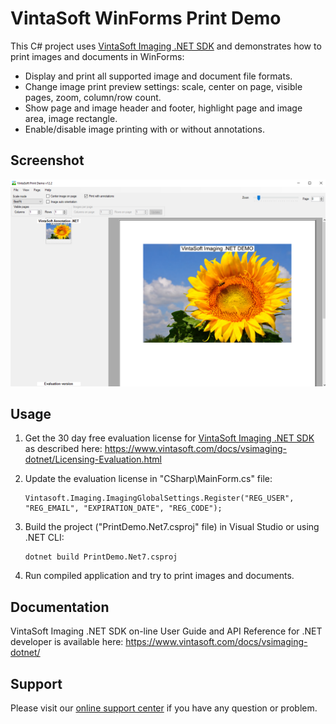 # VintaSoft WinForms Print Demo

This C# project uses <a href="https://www.vintasoft.com/vsimaging-dotnet-index.html">VintaSoft Imaging .NET SDK</a> and demonstrates how to print images and documents in WinForms:
* Display and print all supported image and document file formats.
* Change image print preview settings: scale, center on page, visible pages, zoom, column/row count.
* Show page and image header and footer, highlight page and image area, image rectangle.
* Enable/disable image printing with or without annotations.


## Screenshot
<img src="vintasoft-print-demo.png" title="VintaSoft Print Demo">


## Usage
1. Get the 30 day free evaluation license for <a href="https://www.vintasoft.com/vsimaging-dotnet-index.html" target="_blank">VintaSoft Imaging .NET SDK</a> as described here: <a href="https://www.vintasoft.com/docs/vsimaging-dotnet/Licensing-Evaluation.html" target="_blank">https://www.vintasoft.com/docs/vsimaging-dotnet/Licensing-Evaluation.html</a>

2. Update the evaluation license in "CSharp\MainForm.cs" file:
   ```
   Vintasoft.Imaging.ImagingGlobalSettings.Register("REG_USER", "REG_EMAIL", "EXPIRATION_DATE", "REG_CODE");
   ```

3. Build the project ("PrintDemo.Net7.csproj" file) in Visual Studio or using .NET CLI:
   ```
   dotnet build PrintDemo.Net7.csproj
   ```

4. Run compiled application and try to print images and documents.


## Documentation
VintaSoft Imaging .NET SDK on-line User Guide and API Reference for .NET developer is available here: https://www.vintasoft.com/docs/vsimaging-dotnet/


## Support
Please visit our <a href="https://myaccount.vintasoft.com/">online support center</a> if you have any question or problem.
